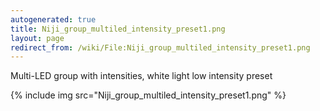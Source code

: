 ```yaml
---
autogenerated: true
title: Niji_group_multiled_intensity_preset1.png
layout: page
redirect_from: /wiki/File:Niji_group_multiled_intensity_preset1.png
---
```


Multi-LED group with intensities, white light low intensity preset

{% include img src="Niji_group_multiled_intensity_preset1.png" %}
